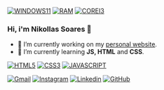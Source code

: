 
[![WINDOWS11](https://img.shields.io/badge/windows-%230078D6.svg?&style=for-the-badge&logo=windows&logoColor=white)](https://github.com/NikollasSoares)
[![RAM](https://img.shields.io/badge/RAM-16GB-%230071C5.svg?&style=for-the-badge&logoColor=white)](https://github.com/NikollasSoares)
[![COREI3](https://img.shields.io/badge/Intel-Core_i3_7th-0071C5?style=for-the-badge&logo=intel&logoColor=white)](https://github.com/NikollasSoares)

### Hi, i'm Nikollas Soares 👋

- 🔭 I’m currently working on my <a href="https://github.com/NikollasSoares/portfolio-remake" target="_blank">personal website</a>.
- 🌱 I’m currently learning <strong>JS, HTML</strong> and <strong>CSS</strong>.

[![HTML5](https://img.shields.io/badge/HTML5-E34F26?style=for-the-badge&logo=html5&logoColor=white)](https://github.com/NikollasSoares)
[![CSS3](https://img.shields.io/badge/CSS3-1572B6?style=for-the-badge&logo=css3&logoColor=white)](https://github.com/NikollasSoares)
[![JAVASCRIPT](https://img.shields.io/badge/JavaScript-323330?style=for-the-badge&logo=javascript&logoColor=F7DF1E)](https://github.com/NikollasSoares)

[![Gmail](https://img.shields.io/badge/-Gmail-FF0000?style=for-the-badge&labelColor=FF0000&logo=gmail&logoColor=white)](mailto:soaresnikollas@outlook.com?subject=[GitHub]%20Acabei%20de%20ver%20o%20seu%20GitHub)
[![Instagram](https://img.shields.io/badge/instagram-E4405F.svg?style=for-the-badge&logo=instagram&logoColor=white)](https://www.instagram.com/n1kollas.soares)
[![Linkedin](https://img.shields.io/badge/-Linkedin-0e76a8?style=for-the-badge&logo=Linkedin&logoColor=white)](https://github.com/NikollasSoares)
[![GitHub](https://img.shields.io/badge/Github-100000?style=for-the-badge&logo=github&logoColor=white)](https://github.com/NikollasSoares)
